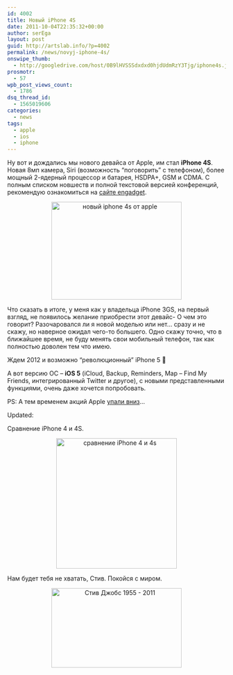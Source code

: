 ```yaml
---
id: 4002
title: Новый iPhone 4S
date: 2011-10-04T22:35:32+00:00
author: serEga
layout: post
guid: http://artslab.info/?p=4002
permalink: /news/novyj-iphone-4s/
onswipe_thumb:
  - http://googledrive.com/host/0B9lHVSSSdxdxd0hjdUdmRzY3Tjg/iphone4s.jpg
prosmotr:
  - 57
wpb_post_views_count:
  - 1786
dsq_thread_id:
  - 1565019606
categories:
  - news
tags:
  - apple
  - ios
  - iphone
---
```

Ну вот и дождались мы нового девайса от Apple, им стал **iPhone 4S**. Новая 8мп камера, Siri (возможность &#8220;поговорить&#8221; с телефоном), более мощный 2-ядерный процессор и батарея, HSDPA+, GSM и CDMA. С полным списком новшеств и полной текстовой версией конференций, рекомендую ознакомиться на [сайте engadget](http://www.engadget.com/2011/10/04/apples-lets-talk-iphone-keynote-liveblog/?sort=newest&refresh=60).

<center>
  <a href="http://googledrive.com/host/0B9lHVSSSdxdxd0hjdUdmRzY3Tjg/iphone4s.jpg"><img src="http://googledrive.com/host/0B9lHVSSSdxdxd0hjdUdmRzY3Tjg/iphone4s-300x225.jpg" alt="новый iphone 4s от apple" title="iphone4s" width="300" height="225" class="alignnone size-medium wp-image-4003" /></a>
</center>

Что сказать в итоге, у меня как у владельца iPhone 3GS, на первый взгляд, не появилось желание приобрести этот девайс- О чем это говорит? Разочаровался ли я новой моделью или нет&#8230; сразу и не скажу, но наверное ожидал чего-то большего. Одно скажу точно, что в ближайшее время, не буду менять свои мобильный телефон, так как полностью доволен тем что имею.

Ждем 2012 и возможно &#8220;революционный&#8221; iPhone 5 🙂

А вот версию ОС &#8211; **iOS 5** (iCloud, Backup, Reminders, Map &#8211; Find My Friends, интегрированный Twitter и другое), с новыми представленными функциями, очень даже хочется попробовать.

PS: А тем временем акций Apple [упали вниз](http://lenta.ru/news/2011/10/04/apple/)&#8230;

Updated:

Сравнение iPhone 4 и 4S.

<center>
  <a href="http://googledrive.com/host/0B9lHVSSSdxdxd0hjdUdmRzY3Tjg/iphone.jpg"><img src="http://googledrive.com/host/0B9lHVSSSdxdxd0hjdUdmRzY3Tjg/iphone-278x300.jpg" alt="сравнение iPhone 4 и 4s" title="iphone" width="278" height="300" class="alignnone size-medium wp-image-4030" srcset="http://googledrive.com/host/0B9lHVSSSdxdxd0hjdUdmRzY3Tjg/iphone-278x300.jpg 278w, http://googledrive.com/host/0B9lHVSSSdxdxd0hjdUdmRzY3Tjg/iphone.jpg 713w" sizes="(max-width: 278px) 100vw, 278px" /></a>
</center>

Нам будет тебя не хватать, Стив. Покойся с миром.

<center>
  <a href="http://googledrive.com/host/0B9lHVSSSdxdxd0hjdUdmRzY3Tjg/steve_jobs_spasibo.jpg"><img src="http://googledrive.com/host/0B9lHVSSSdxdxd0hjdUdmRzY3Tjg/steve_jobs_spasibo-300x183.jpg" alt="Стив Джобс 1955 - 2011" title="steve_jobs_spasibo" width="300" height="183" class="alignnone size-medium wp-image-4029" srcset="http://googledrive.com/host/0B9lHVSSSdxdxd0hjdUdmRzY3Tjg/steve_jobs_spasibo-300x183.jpg 300w, http://googledrive.com/host/0B9lHVSSSdxdxd0hjdUdmRzY3Tjg/steve_jobs_spasibo.jpg 600w" sizes="(max-width: 300px) 100vw, 300px" /></a>
</center>